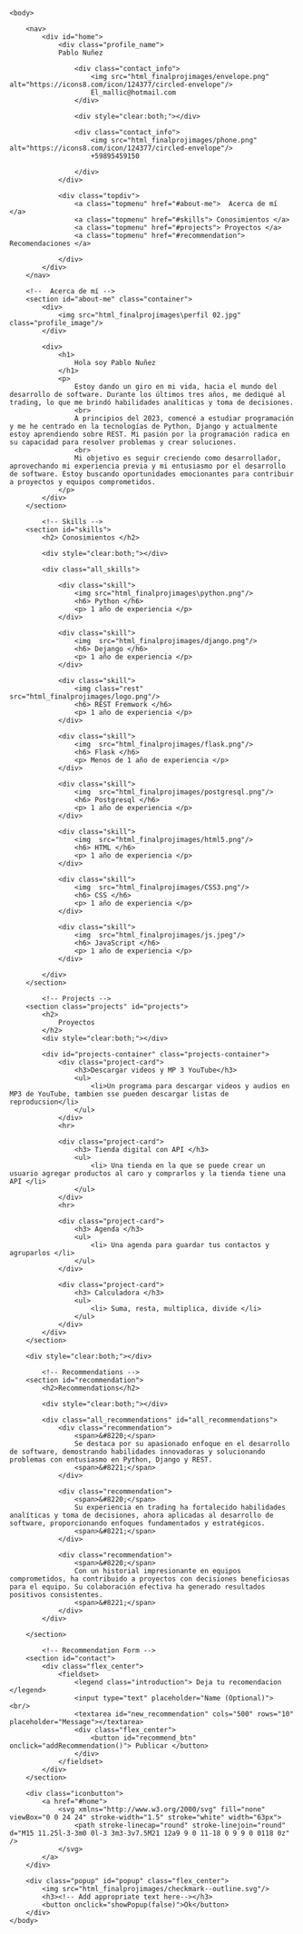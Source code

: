 <!DOCTYPE html>
<html lang="sp">
    <head>
        <title> Pablo Nuñez - Portfolio </title>
        <link rel="stylesheet" href="./style.css"/>
        <script src="./script.js"></script>
    </head>

    <body>

        <nav>
            <div id="home">
                <div class="profile_name">
                Pablo Nuñez

                    <div class="contact_info">
                        <img src="html_finalprojimages/envelope.png" alt="https://icons8.com/icon/124377/circled-envelope"/>
                        El_mallic@hotmail.com
                    </div>

                    <div style="clear:both;"></div>

                    <div class="contact_info">
                        <img src="html_finalprojimages/phone.png" alt="https://icons8.com/icon/124377/circled-envelope"/>
                        +59895459150

                    </div>
                </div>

                <div class="topdiv">
                    <a class="topmenu" href="#about-me">  Acerca de mí </a>
                    <a class="topmenu" href="#skills"> Conosimientos </a>
                    <a class="topmenu" href="#projects"> Proyectos </a>
                    <a class="topmenu" href="#recommendation"> Recomendaciones </a>

                </div>
            </div>    
        </nav>

        <!--  Acerca de mí -->
        <section id="about-me" class="container">
            <div>
                <img src="html_finalprojimages\perfil 02.jpg" class="profile_image"/>
            </div>

            <div>
                <h1>
                    Hola soy Pablo Nuñez
                </h1>
                <p>
                    Estoy dando un giro en mi vida, hacia el mundo del desarrollo de software. Durante los últimos tres años, me dediqué al trading, lo que me brindó habilidades analíticas y toma de decisiones.
                    <br>
                    A principios del 2023, comencé a estudiar programación y me he centrado en la tecnologías de Python, Django y actualmente estoy aprendiendo sobre REST. Mi pasión por la programación radica en su capacidad para resolver problemas y crear soluciones.
                    <br>
                    Mi objetivo es seguir creciendo como desarrollador, aprovechando mi experiencia previa y mi entusiasmo por el desarrollo de software. Estoy buscando oportunidades emocionantes para contribuir a proyectos y equipos comprometidos.
                </p>
            </div>
        </section>

            <!-- Skills -->
        <section id="skills">
            <h2> Conosimientos </h2>

            <div style="clear:both;"></div>

            <div class="all_skills">

                <div class="skill">
                    <img src="html_finalprojimages\python.png"/>
                    <h6> Python </h6>
                    <p> 1 año de experiencia </p>
                </div>  

                <div class="skill">
                    <img  src="html_finalprojimages/django.png"/>
                    <h6> Dejango </h6>
                    <p> 1 año de experiencia </p>
                </div>

                <div class="skill">
                    <img class="rest" src="html_finalprojimages/logo.png"/>
                    <h6> REST Fremwork </h6>
                    <p> 1 año de experiencia </p>
                </div>

                <div class="skill">
                    <img  src="html_finalprojimages/flask.png"/>
                    <h6> Flask </h6>
                    <p> Menos de 1 año de experiencia </p>
                </div> 

                <div class="skill">
                    <img  src="html_finalprojimages/postgresql.png"/>
                    <h6> Postgresql </h6>
                    <p> 1 año de experiencia </p>
                </div> 

                <div class="skill">
                    <img  src="html_finalprojimages/html5.png"/>
                    <h6> HTML </h6>
                    <p> 1 año de experiencia </p>
                </div>

                <div class="skill">
                    <img  src="html_finalprojimages/CSS3.png"/>
                    <h6> CSS </h6>
                    <p> 1 año de experiencia </p>
                </div>

                <div class="skill">
                    <img  src="html_finalprojimages/js.jpeg"/>
                    <h6> JavaScript </h6>
                    <p> 1 año de experiencia </p>
                </div>

            </div>
        </section>

            <!-- Projects -->
        <section class="projects" id="projects">
            <h2>
                Proyectos
            </h2>
            <div style="clear:both;"></div>

            <div id="projects-container" class="projects-container">
                <div class="project-card">
                    <h3>Descargar videos y MP 3 YouTube</h3>
                    <ul>
                        <li>Un programa para descargar videos y audios en MP3 de YouTube, tambien sse pueden descargar listas de reproducsion</li>
                    </ul>
                </div>
                <hr>

                <div class="project-card">
                    <h3> Tienda digital con API </h3>
                    <ul>
                        <li> Una tienda en la que se puede crear un usuario agregar productos al caro y comprarlos y la tienda tiene una API </li>
                    </ul>
                </div>
                <hr>

                <div class="project-card">
                    <h3> Agenda </h3>
                    <ul>
                        <li> Una agenda para guardar tus contactos y agruparlos </li>
                    </ul>
                </div>

                <div class="project-card">
                    <h3> Calculadora </h3>
                    <ul>
                        <li> Suma, resta, multiplica, divide </li>
                    </ul>
                </div>
            </div>
        </section>

        <div style="clear:both;"></div>

            <!-- Recommendations -->
        <section id="recommendation">
            <h2>Recommendations</h2>

            <div style="clear:both;"></div>

            <div class="all_recommendations" id="all_recommendations">
                <div class="recommendation">
                    <span>&#8220;</span>
                    Se destaca por su apasionado enfoque en el desarrollo de software, demostrando habilidades innovadoras y solucionando problemas con entusiasmo en Python, Django y REST.
                    <span>&#8221;</span>
                </div>

                <div class="recommendation">
                    <span>&#8220;</span>
                    Su experiencia en trading ha fortalecido habilidades analíticas y toma de decisiones, ahora aplicadas al desarrollo de software, proporcionando enfoques fundamentados y estratégicos.
                    <span>&#8221;</span>
                </div>

                <div class="recommendation">
                    <span>&#8220;</span>
                    Con un historial impresionante en equipos comprometidos, ha contribuido a proyectos con decisiones beneficiosas para el equipo. Su colaboración efectiva ha generado resultados positivos consistentes.
                    <span>&#8221;</span>
                </div>
            </div>

        </section>

            <!-- Recommendation Form -->
        <section id="contact">
            <div class="flex_center">
                <fieldset>
                    <legend class="introduction"> Deja tu recomendacion </legend>          
                    <input type="text" placeholder="Name (Optional)"> <br/>
                    <textarea id="new_recommendation" cols="500" rows="10" placeholder="Message"></textarea>
                    <div class="flex_center">
                        <button id="recommend_btn" onclick="addRecommendation()"> Publicar </button>
                    </div>
                </fieldset>
            </div>
        </section>

        <div class="iconbutton">
            <a href="#home">
                <svg xmlns="http://www.w3.org/2000/svg" fill="none" viewBox="0 0 24 24" stroke-width="1.5" stroke="white" width="63px">
                    <path stroke-linecap="round" stroke-linejoin="round" d="M15 11.25l-3-3m0 0l-3 3m3-3v7.5M21 12a9 9 0 11-18 0 9 9 0 0118 0z" />
                </svg>
            </a>
        </div>

        <div class="popup" id="popup" class="flex_center">
            <img src="html_finalprojimages/checkmark--outline.svg"/>
            <h3><!-- Add appropriate text here--></h3>
            <button onclick="showPopup(false)">Ok</button>
        </div>
    </body>
</html>
